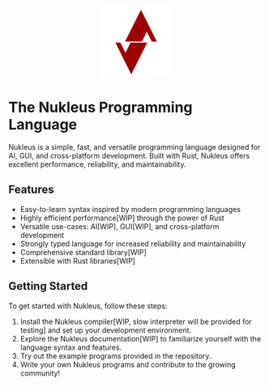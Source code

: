 <div align="center">
  <img src="https://github.com/Nukleus-Language/nukleus/blob/main/images/logo.png" alt="Nukleus Logo" width="140" height="140"></img>
</div>

# The Nukleus Programming Language

Nukleus is a simple, fast, and versatile programming language designed for AI, GUI, and cross-platform development. Built with Rust, Nukleus offers excellent performance, reliability, and maintainability.

## Features

- Easy-to-learn syntax inspired by modern programming languages
- Highly efficient performance[WIP] through the power of Rust
- Versatile use-cases: AI[WIP], GUI[WIP], and cross-platform development
- Strongly typed language for increased reliability and maintainability
- Comprehensive standard library[WIP]
- Extensible with Rust libraries[WIP]

## Getting Started

To get started with Nukleus, follow these steps:

1. Install the Nukleus compiler[WIP, slow interpreter will be provided for testing] and set up your development environment.
2. Explore the Nukleus documentation[WIP] to familiarize yourself with the language syntax and features.
3. Try out the example programs provided in the repository.
4. Write your own Nukleus programs and contribute to the growing community!


